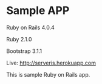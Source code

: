 # Sample APP 

Ruby on Rails 4.0.4

Ruby 2.1.0

Bootstrap 3.1.1

Live: http://serveris.herokuapp.com


This is sample Ruby on Rails app. 